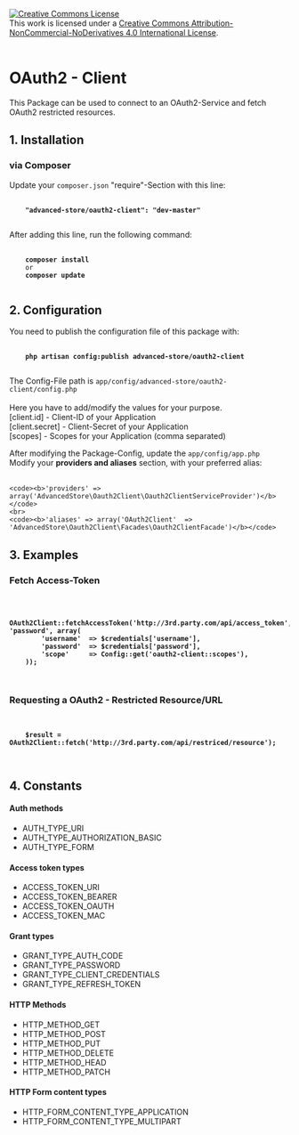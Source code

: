 <a rel="license" href="http://creativecommons.org/licenses/by-nc-nd/4.0/"><img alt="Creative Commons License" style="border-width:0" src="http://i.creativecommons.org/l/by-nc-nd/4.0/80x15.png" /></a><br />This work is licensed under a <a rel="license" href="http://creativecommons.org/licenses/by-nc-nd/4.0/">Creative Commons Attribution-NonCommercial-NoDerivatives 4.0 International License</a>.
<br><br>
<h1>OAuth2 - Client</h1>
<p>
    This Package can be used to connect to an OAuth2-Service and fetch OAuth2 restricted resources.
</p>

<h2>1. Installation</h2>

<h3>via Composer</h3>

<p>
    Update your <code>composer.json</code> "require"-Section with this line:
</p>

<pre>
    <code>
    <b>"advanced-store/oauth2-client": "dev-master"</b>
    </code>
</pre>

<p>
   After adding this line, run the following command:
</p>

<pre>
    <code>
    <b>composer install</b>
    or
    <b>composer update</b>
    </code>
</pre>

<h2>2. Configuration</h2>

<p>
    You need to publish the configuration file of this package with:
</p>

<pre>
    <code>
    <b>php artisan config:publish advanced-store/oauth2-client</b>
    </code>
</pre>

<p>
    The Config-File path is <code>app/config/advanced-store/oauth2-client/config.php</code>
    <br><br>
    Here you have to add/modify the values for your purpose.
    <br>
    [client.id]       - Client-ID of your Application
    <br>
    [client.secret]   - Client-Secret of your Application
    <br>
    [scopes]          - Scopes for your Application (comma separated)

</p>

<p>
    After modifying the Package-Config, update the <code>app/config/app.php</code>
    <br>
    Modify your <b>providers and aliases</b> section, with your preferred alias:<br><br>

    <code><b>'providers' => array('AdvancedStore\Oauth2Client\Oauth2ClientServiceProvider')</b></code>
    <br>
    <code><b>'aliases' => array('OAuth2Client'	=> 'AdvancedStore\Oauth2Client\Facades\Oauth2ClientFacade')</b></code>
</p>

<h2>3. Examples</h2>

<h3>Fetch Access-Token</h3>
<pre>
    <code>
    <b>
    OAuth2Client::fetchAccessToken('http://3rd.party.com/api/access_token', 'password', array(
        'username'	=> $credentials['username'],
        'password'	=> $credentials['password'],
        'scope'		=> Config::get('oauth2-client::scopes'),
    ));
    </b>
    </code>
</pre>

<h3>Requesting a OAuth2 - Restricted Resource/URL</h3>
<pre>
    <code>
    <b>
    $result = OAuth2Client::fetch('http://3rd.party.com/api/restriced/resource');
    </b>
    </code>
</pre>

<h2>4. Constants</h2>

<h4>Auth methods</h4>
<ul>
    <li>AUTH_TYPE_URI</li>
    <li>AUTH_TYPE_AUTHORIZATION_BASIC</li>
    <li>AUTH_TYPE_FORM</li>
</ul>

<h4>Access token types</h4>
<ul>
    <li>ACCESS_TOKEN_URI</li>
    <li>ACCESS_TOKEN_BEARER</li>
    <li>ACCESS_TOKEN_OAUTH</li>
    <li>ACCESS_TOKEN_MAC</li>
</ul>

<h4>Grant types</h4>
<ul>
    <li>GRANT_TYPE_AUTH_CODE</li>
    <li>GRANT_TYPE_PASSWORD</li>
    <li>GRANT_TYPE_CLIENT_CREDENTIALS</li>
    <li>GRANT_TYPE_REFRESH_TOKEN</li>
</ul>

<h4>HTTP Methods</h4>
<ul>
    <li>HTTP_METHOD_GET</li>
    <li>HTTP_METHOD_POST</li>
    <li>HTTP_METHOD_PUT</li>
    <li>HTTP_METHOD_DELETE</li>
    <li>HTTP_METHOD_HEAD</li>
    <li>HTTP_METHOD_PATCH</li>
</ul>

<h4>HTTP Form content types</h4>
<ul>
    <li>HTTP_FORM_CONTENT_TYPE_APPLICATION</li>
    <li>HTTP_FORM_CONTENT_TYPE_MULTIPART</li>
</ul>